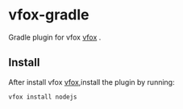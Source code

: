 # vfox-gradle

Gradle plugin for vfox [vfox](https://vfox.lhan.me/) .

## Install
After install vfox [vfox](https://vfox.lhan.me/),install the plugin by running:
```bash
vfox install nodejs
```